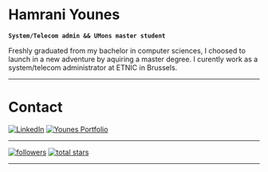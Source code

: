 #  Hamrani Younes

**`System/Telecom admin && UMons master student`**

Freshly graduated from my bachelor in computer sciences, I choosed to launch in a new adventure by aquiring a master degree.
I curently work as a system/telecom administrator at ETNIC in Brussels.

---

# Contact

<a href="https://www.linkedin.com/in/younes-hamrani/">
         <img alt="LinkedIn" title="Follow me on LinkedIn" src="https://custom-icon-badges.demolab.com/badge/Younes Hamrani-blue.svg?logo=linkedin"/></a>
      <a href="https://hamraniyounes.github.io/">
         <img alt="Younes Portfolio" title="My Portfolio" src="https://custom-icon-badges.demolab.com/badge/my--website-white.svg?logo=sly-portfolio"/></a>

---

<p align="left">
      <a href="https://github.com/ForrestKnight?tab=followers">
         <img alt="followers" title="Follow me on Github" src="https://custom-icon-badges.demolab.com/github/followers/HamraniYounes?color=236ad3&labelColor=1155ba&style=for-the-badge&logo=person-add&label=Follow&logoColor=white"/></a>
      <a href="https://github.com/HamraniYounes?tab=repositories&sort=stargazers">
         <img alt="total stars" title="Total stars on GitHub" src="https://custom-icon-badges.demolab.com/github/stars/HamraniYounes?color=55960c&style=for-the-badge&labelColor=488207&logo=star"/></a>
   </p>
   
   ---

